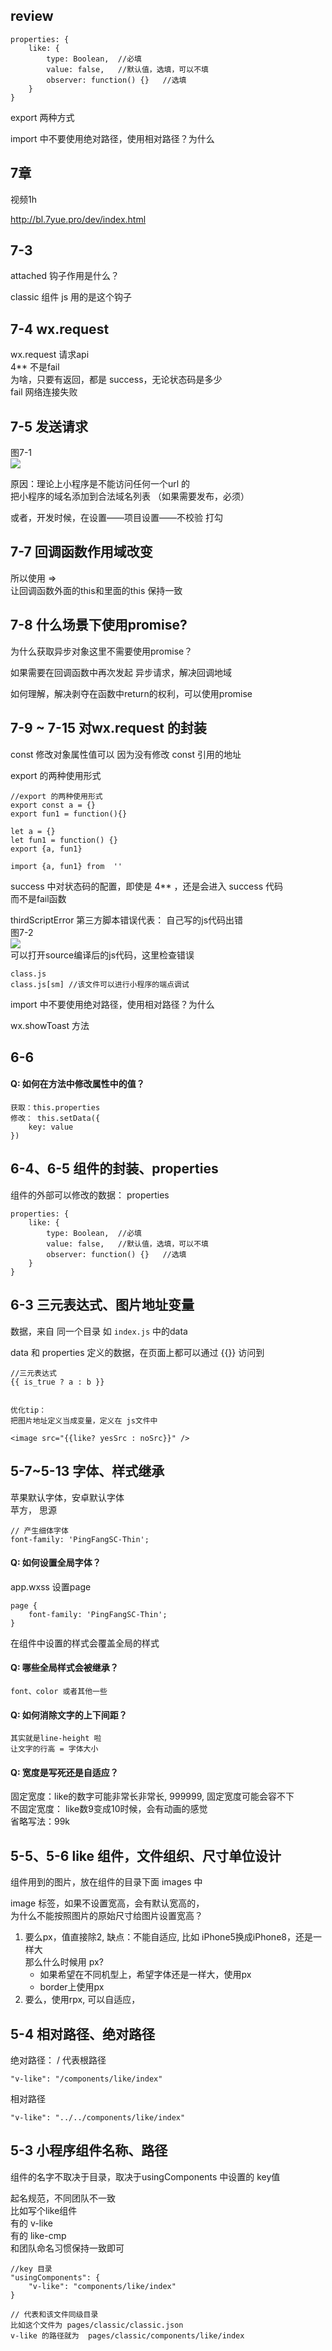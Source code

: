 ## review 

```
properties: {
	like: {
		type: Boolean,  //必填
		value: false,   //默认值，选填，可以不填
		observer: function() {}   //选填
	}
}

```

export 两种方式

import 中不要使用绝对路径，使用相对路径？为什么



## 7章
视频1h  

http://bl.7yue.pro/dev/index.html


## 7-3
 
 attached  钩子作用是什么？  
 
 classic 组件 js 用的是这个钩子

## 7-4 wx.request
wx.request 请求api  
4** 不是fail  
为啥，只要有返回，都是 success，无论状态码是多少  
fail 网络连接失败

## 7-5  发送请求
图7-1  
![](https://github.com/shipskunkun/small-program/blob/master/articles/images/7-1.png?raw=true)

原因：理论上小程序是不能访问任何一个url 的    
把小程序的域名添加到合法域名列表 （如果需要发布，必须）

或者，开发时候，在设置——项目设置——不校验 打勾


## 7-7 回调函数作用域改变

所以使用 =>   
让回调函数外面的this和里面的this 保持一致


## 7-8 什么场景下使用promise?
为什么获取异步对象这里不需要使用promise？  

如果需要在回调函数中再次发起 异步请求，解决回调地域

如何理解，解决剥夺在函数中return的权利，可以使用promise


## 7-9 ~ 7-15 对wx.request 的封装

 const 修改对象属性值可以
 因为没有修改 const 引用的地址
 
 
 export 的两种使用形式
 
 ```
 //export 的两种使用形式
 export const a = {}
 export fun1 = function(){}
 
 let a = {}
 let fun1 = function() {}
 export {a, fun1} 
 
 import {a, fun1} from  ''
 ```

success 中对状态码的配置，即使是 4** ，还是会进入 success 代码  
而不是fail函数


thirdScriptError 第三方脚本错误代表： 自己写的js代码出错  
图7-2  
![](https://github.com/shipskunkun/small-program/blob/master/articles/images/7-2.png?raw=true)  
可以打开source编译后的js代码，这里检查错误


```
class.js  
class.js[sm] //该文件可以进行小程序的端点调试
```

import 中不要使用绝对路径，使用相对路径？为什么


wx.showToast 方法

## 6-6 

#### Q: 如何在方法中修改属性中的值？
	获取：this.properties
	修改： this.setData({
		key: value
	})
	



## 6-4、6-5 组件的封装、properties

组件的外部可以修改的数据： properties

```
properties: {
	like: {
		type: Boolean,  //必填
		value: false,   //默认值，选填，可以不填
		observer: function() {}   //选填
	}
}
```



## 6-3 三元表达式、图片地址变量

数据，来自 同一个目录 如 ```index.js``` 中的data

data 和 properties 定义的数据，在页面上都可以通过 {{}} 访问到

   
```
//三元表达式
{{ is_true ? a : b }}


优化tip：  
把图片地址定义当成变量，定义在 js文件中

<image src="{{like? yesSrc : noSrc}}" />
```

## 5-7~5-13 字体、样式继承

苹果默认字体，安卓默认字体  
苹方， 思源

```
// 产生细体字体 
font-family: 'PingFangSC-Thin';
```



#### Q: 如何设置全局字体？  
app.wxss  设置page

```
page {
	font-family: 'PingFangSC-Thin';
}
```
在组件中设置的样式会覆盖全局的样式



#### Q: 哪些全局样式会被继承？
	font、color 或者其他一些
	


#### Q: 如何消除文字的上下间距？
	其实就是line-height 啦
	让文字的行高 = 字体大小
	
#### Q: 宽度是写死还是自适应？
 
 固定宽度：like的数字可能非常长非常长, 999999, 固定宽度可能会容不下  
 不固定宽度： like数9变成10时候，会有动画的感觉      
 省略写法：99k  





## 5-5、5-6 like 组件，文件组织、尺寸单位设计
组件用到的图片，放在组件的目录下面  images 中

image 标签，如果不设置宽高，会有默认宽高的，  
为什么不能按照图片的原始尺寸给图片设置宽高？  

1. 要么px，值直接除2, 缺点：不能自适应, 比如 iPhone5换成iPhone8，还是一样大  
那么什么时候用 px?   
	- 如果希望在不同机型上，希望字体还是一样大，使用px
	- border上使用px
2. 要么，使用rpx, 可以自适应，


## 5-4 相对路径、绝对路径

绝对路径： / 代表根路径

```
"v-like": "/components/like/index"
```
相对路径

```
"v-like": "../../components/like/index"
```





## 5-3 小程序组件名称、路径

组件的名字不取决于目录，取决于usingComponents 中设置的 key值

起名规范，不同团队不一致  
比如写个like组件  
有的 v-like   
有的 like-cmp  
和团队命名习惯保持一致即可


```
//key 目录
"usingComponents": {
    "v-like": "components/like/index"
}

// 代表和该文件同级目录
比如这个文件为 pages/classic/classic.json 
v-like 的路径就为  pages/classic/components/like/index
```

